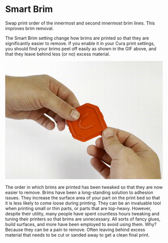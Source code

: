 Smart Brim
====
Swap print order of the innermost and second innermost brim lines. This improves brim removal.

The  Smart Brim setting change how brims are printed so that they are significantly easier to remove. If you enable it in your Cura print settings, you should find your brims peel off easily as shown in the GIF above, and that they leave behind less (or no) excess material. 

![Smart Brim](../images/smart_brim.gif)

The order in which brims are printed has been tweaked so that they are now easier to remove. Brims have been a long-standing solution to adhesion issues. They increase the surface area of your part on the print bed so that it is less likely to come loose during printing. They can be an invaluable tool when printing small or thin parts, or parts that are top-heavy. However, despite their utility, many people have spent countless hours tweaking and tuning their printers so that brims are unnecessary. All sorts of fancy glues, build surfaces, and more have been employed to avoid using them. Why? Because they can be a pain to remove. Often leaving behind excess material that needs to be cut or sanded away to get a clean final print.